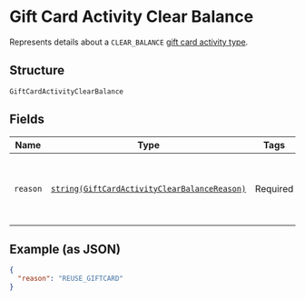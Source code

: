 
# Gift Card Activity Clear Balance

Represents details about a `CLEAR_BALANCE` [gift card activity type](../../doc/models/gift-card-activity-type.md).

## Structure

`GiftCardActivityClearBalance`

## Fields

| Name | Type | Tags | Description | Getter | Setter |
|  --- | --- | --- | --- | --- | --- |
| `reason` | [`string(GiftCardActivityClearBalanceReason)`](../../doc/models/gift-card-activity-clear-balance-reason.md) | Required | Indicates the reason for clearing the balance of a [gift card](../../doc/models/gift-card.md). | getReason(): string | setReason(string reason): void |

## Example (as JSON)

```json
{
  "reason": "REUSE_GIFTCARD"
}
```

